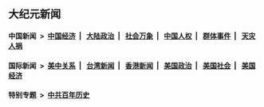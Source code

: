 ## 大纪元新闻

#### 中国新闻 &nbsp;>&nbsp; [中国经济](indexes/ncid283/README.md?04010445) &nbsp;| &nbsp; [大陆政治](indexes/ncid277/README.md?04010445) &nbsp;| &nbsp; [社会万象](indexes/ncid282/README.md?04010445) &nbsp;| &nbsp; [中国人权](indexes/ncid278/README.md?04010445) &nbsp;| &nbsp; [群体事件](indexes/ncid279/README.md?04010445) &nbsp;| &nbsp; [天灾人祸](indexes/ncid280/README.md?04010445)

#### 国际新闻 &nbsp;>&nbsp; [美中关系](indexes/nf1412576/README.md?04010445) &nbsp;| &nbsp; [台湾新闻](indexes/ncid1349361/README.md?04010445) &nbsp;| &nbsp; [香港新闻](indexes/ncid1349362/README.md?04010445) &nbsp;| &nbsp; [美国政治](indexes/ncid1078159/README.md?04010445) &nbsp;| &nbsp; [美国社会](indexes/ncid1078160/README.md?04010445) &nbsp;| &nbsp; [美国经济](indexes/ncid1078158/README.md?04010445)

#### 特别专题 &nbsp;>&nbsp; [中共百年历史](https://github.com/epoch-news/epoch-special/blob/master/README.md?04010445)  
